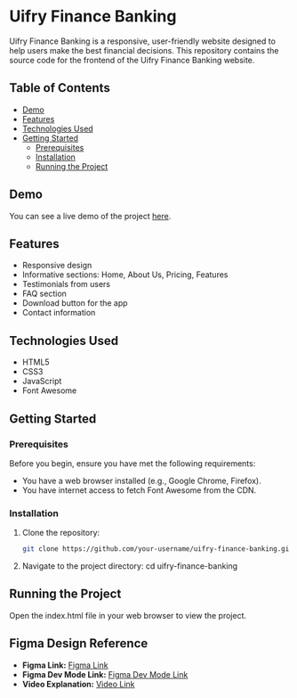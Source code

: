 # Uifry Finance Banking

Uifry Finance Banking is a responsive, user-friendly website designed to help users make the best financial decisions. This repository contains the source code for the frontend of the Uifry Finance Banking website.

## Table of Contents

- [Demo](#demo)
- [Features](#features)
- [Technologies Used](#technologies-used)
- [Getting Started](#getting-started)
  - [Prerequisites](#prerequisites)
  - [Installation](#installation)
  - [Running the Project](#running-the-project)


## Demo

You can see a live demo of the project [here](#https://bank-loading-page-mcjg.vercel.app/).

## Features

- Responsive design
- Informative sections: Home, About Us, Pricing, Features
- Testimonials from users
- FAQ section
- Download button for the app
- Contact information

## Technologies Used

- HTML5
- CSS3
- JavaScript
- Font Awesome

## Getting Started

### Prerequisites

Before you begin, ensure you have met the following requirements:

- You have a web browser installed (e.g., Google Chrome, Firefox).
- You have internet access to fetch Font Awesome from the CDN.

### Installation

1. Clone the repository:

   ```bash
   git clone https://github.com/your-username/uifry-finance-banking.git
2. Navigate to the project directory:
   cd uifry-finance-banking
   
## Running the Project

Open the index.html file in your web browser to view the project.

## Figma Design Reference
- **Figma Link:** [Figma Link](https://www.figma.com/community/file/1145991068621514311)
- **Figma Dev Mode Link:** [Figma Dev Mode Link](https://www.figma.com/design/dvc71PcUEYRKrtnZOapRtI/App-Landing-Page-Finance-Bank-Money-(Community)?m=dev&node-id=0-1&t=uyErxTIHgm8nS2dC-1)
- **Video Explanation:** [Video Link](https://www.loom.com/share/1735f90b5e464089935cd1dff4fca2b8?sid=ca423c04-d553-4631-97d7-fb84aa1766b6)
